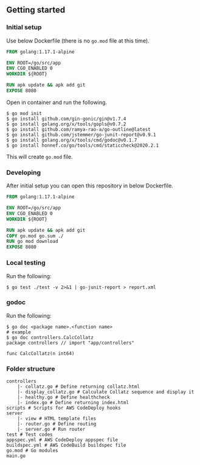 ## Getting started
### Initial setup
Use below Dockerfile (there is no `go.mod` file at this time).

```Dockerfile
FROM golang:1.17.1-alpine

ENV ROOT=/go/src/app
ENV CGO_ENABLED 0
WORKDIR ${ROOT}

RUN apk update && apk add git
EXPOSE 8080
```

Open in container and run the following.

```shell
$ go mod init
$ go install github.com/gin-gonic/gin@v1.7.4
$ go install golang.org/x/tools/gopls@v0.7.2
$ go install github.com/ramya-rao-a/go-outline@latest
$ go install github.com/jstemmer/go-junit-report@v0.9.1
$ go install golang.org/x/tools/cmd/godoc@v0.1.7
$ go install honnef.co/go/tools/cmd/staticcheck@2020.2.1
```

This will create `go.mod` file. 

### Developing
After initial setup you can open this repository in below Dockerfile.

```Dockerfile
FROM golang:1.17.1-alpine

ENV ROOT=/go/src/app
ENV CGO_ENABLED 0
WORKDIR ${ROOT}

RUN apk update && apk add git
COPY go.mod go.sum ./
RUN go mod download
EXPOSE 8080
```

### Local testing
Run the following:

```shell
$ go test ./test -v 2>&1 | go-junit-report > report.xml
```

### godoc
Run the following:

```shell
$ go doc <package name>.<function name>
# example
$ go doc controllers.CalcCollatz
package controllers // import "app/controllers"

func CalcCollatz(n int64)
```

### Folder structure
```shell
controllers
    |- collatz.go # Define returning collatz.html
    |- display_collatz.go # Calculate Collatz sequence and display it
    |- healthy.go # Define healthcheck
    |- index.go # Define returning index.html
scripts # Scripts for AWS CodeDeploy hooks
server
    |- view # HTML template files
    |- router.go # Define routing
    |- server.go # Run router
test # Test codes
appspec.yml # AWS CodeDeploy appspec file
buildspec.yml # AWS CodeBuild buildspec file
go.mod # Go modules
main.go
```